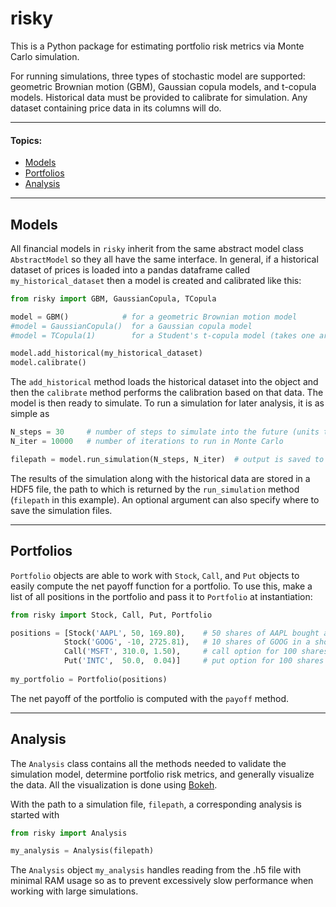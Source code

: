 # risky
This is a Python package for estimating portfolio risk metrics via Monte Carlo simulation. 

For running simulations, three types of stochastic model are supported: geometric Brownian motion (GBM), Gaussian copula models, and t-copula models. Historical data must be provided to calibrate for simulation. Any dataset containing price data in its columns will do. 

________________________________
#### Topics:
* [Models](#Models)
* [Portfolios](#Portfolios)
* [Analysis](#Analysis)
________________________________


## Models

All financial models in `risky` inherit from the same abstract model class `AbstractModel` so they all have the same interface. In general, if a historical dataset of prices is loaded into a pandas dataframe called `my_historical_dataset` then a model is created and calibrated like this:

```python
from risky import GBM, GaussianCopula, TCopula

model = GBM()            # for a geometric Brownian motion model
#model = GaussianCopula()  for a Gaussian copula model
#model = TCopula(1)        for a Student's t-copula model (takes one arg for degrees of freedom)

model.add_historical(my_historical_dataset)
model.calibrate()
```
The `add_historical` method loads the historical dataset into the object and then the `calibrate` method performs the calibration based on that data. The model is then ready to simulate. To run a simulation for later analysis, it is as simple as
```python
N_steps = 30     # number of steps to simulate into the future (units taken from historical data set)
N_iter = 10000   # number of iterations to run in Monte Carlo

filepath = model.run_simulation(N_steps, N_iter)  # output is saved to file
```
The results of the simulation along with the historical data are stored in a HDF5 file, the path to which is returned by the `run_simulation` method (`filepath` in this example). An optional argument can also specify where to save the simulation files.

________________________________

## Portfolios

`Portfolio` objects are able to work with `Stock`, `Call`, and `Put` objects to easily compute the net payoff function for a portfolio. To use this, make a list of all positions in the portfolio and pass it to `Portfolio` at instantiation:
```python
from risky import Stock, Call, Put, Portfolio

positions = [Stock('AAPL', 50, 169.80),    # 50 shares of AAPL bought at $169.80
            Stock('GOOG', -10, 2725.81),   # 10 shares of GOOG in a short position (initially at $2725.81)
            Call('MSFT', 310.0, 1.50),     # call option for 100 shares of MSFT with strike $310.0 and premium $1.50
            Put('INTC',  50.0,  0.04)]     # put option for 100 shares of INTC with strike $50.0 and premium $0.04
            
my_portfolio = Portfolio(positions)
```
The net payoff of the portfolio is computed with the `payoff` method.
________________________________

## Analysis

The `Analysis` class contains all the methods needed to validate the simulation model, determine portfolio risk metrics, and generally visualize the data. All the visualization is done using [Bokeh](https://bokeh.org/).

With the path to a simulation file, `filepath`, a corresponding analysis is started with
```python
from risky import Analysis

my_analysis = Analysis(filepath)
```
 The `Analysis` object `my_analysis` handles reading from the .h5 file with minimal RAM usage so as to prevent excessively slow performance when working with large simulations. 